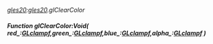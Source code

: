 _[gles20](../../modules/gles20/gles20-module.md):[gles20](../../modules/gles20/gles20-module.md).glClearColor_
##### Function glClearColor:Void( red_:[GLclampf](../../modules/gles20/gles20-glclampf.md),green_:[GLclampf](../../modules/gles20/gles20-glclampf.md),blue_:[GLclampf](../../modules/gles20/gles20-glclampf.md),alpha_:[GLclampf](../../modules/gles20/gles20-glclampf.md) )
